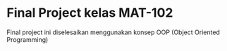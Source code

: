 
# Final Project kelas MAT-102
Final project ini diselesaikan menggunakan konsep OOP (Object Oriented Programming) 
